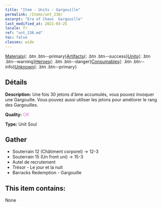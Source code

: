 ```yaml
---
title: "Item - Units - Gargouille"
permalink: /Items/unt_236/
excerpt: "Era of Chaos  Gargouille"
last_modified_at: 2021-03-25
locale: fr
ref: "unt_236.md"
toc: false
classes: wide
---
```

 [Materials](/fr/Items/){: .btn .btn--primary}[Artifacts](/fr/Items/Artifacts/){: .btn .btn--success}[Units](/fr/Items/Units/){: .btn .btn--warning}[Heroes](/fr/Items/Heroes/){: .btn .btn--danger}[Consumables](/fr/Items/Consumables/){: .btn .btn--info}[Unknown](/fr/Items/Unknown/){: .btn .btn--primary}

## Détails
 **Description:** Une fois 30 jetons d'âme accumulés, vous pouvez invoquer une Gargouille. Vous pouvez aussi utiliser les jetons pour améliorer le rang des Gargouilles.

 **Quality:** <span style="color: #DA70D6">OK</span>

 **Type:** Unit Soul

## Gather

*    Souterrain 12 (Châtiment corporel) -> 12-3 
*    Souterrain 15 (Un front uni) -> 15-3 
*    Autel de recrutement 
*    Trésor - Le jour et la nuit 
*    Barracks Redemption - Gargouille 

## This item contains:

  None

